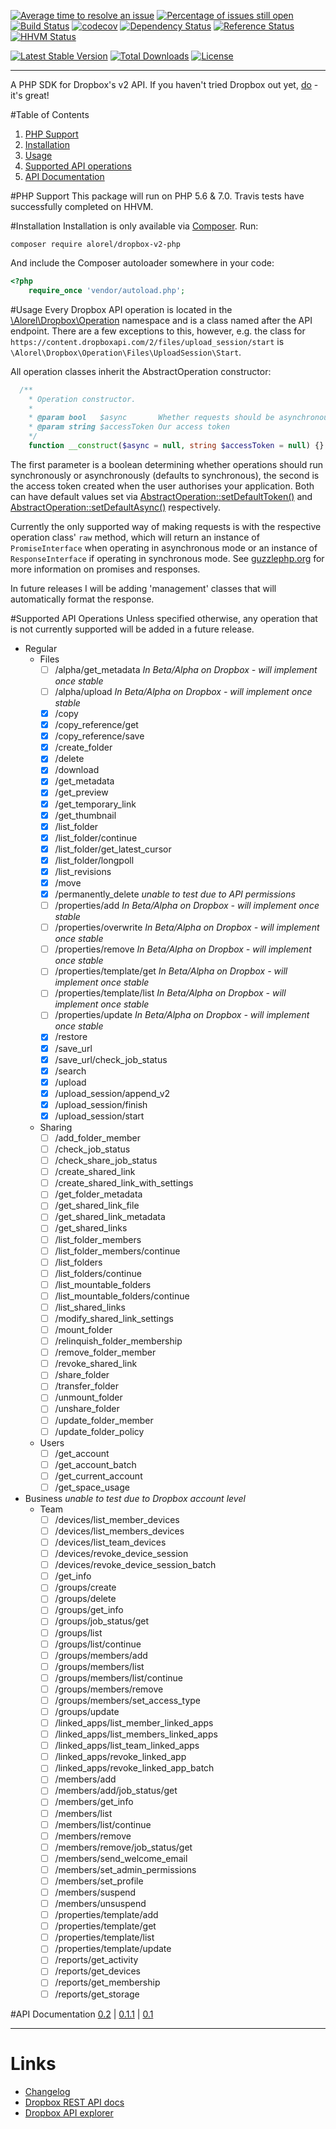 [![Average time to resolve an issue](http://isitmaintained.com/badge/resolution/alorel/dropbox-v2-php.svg)](http://isitmaintained.com/project/alorel/dropbox-v2-php "Average time to resolve an issue")
[![Percentage of issues still open](http://isitmaintained.com/badge/open/alorel/dropbox-v2-php.svg)](http://isitmaintained.com/project/alorel/dropbox-v2-php "Percentage of issues still open")
[![Build Status](https://travis-ci.org/Alorel/dropbox-v2-php.svg?branch=master)](https://travis-ci.org/Alorel/dropbox-v2-php)
[![codecov](https://codecov.io/gh/Alorel/dropbox-v2-php/branch/master/graph/badge.svg)](https://codecov.io/gh/Alorel/dropbox-v2-php)
[![Dependency Status](https://www.versioneye.com/user/projects/5756bd6b7757a0004a1de150/badge.svg)](https://www.versioneye.com/user/projects/5756bd6b7757a0004a1de150)
[![Reference Status](https://www.versioneye.com/php/alorel:dropbox-v2-php/reference_badge.svg)](https://www.versioneye.com/php/alorel:dropbox-v2-php/references)
[![HHVM Status](http://hhvm.h4cc.de/badge/alorel/dropbox-v2-php.svg)](http://hhvm.h4cc.de/package/alorel/dropbox-v2-php)

[![Latest Stable Version](https://poser.pugx.org/alorel/dropbox-v2-php/v/stable)](https://packagist.org/packages/alorel/dropbox-v2-php)
[![Total Downloads](https://poser.pugx.org/alorel/dropbox-v2-php/downloads)](https://packagist.org/packages/alorel/dropbox-v2-php)
[![License](https://poser.pugx.org/alorel/dropbox-v2-php/license)](https://packagist.org/packages/alorel/dropbox-v2-php)

----------

A PHP SDK for Dropbox's v2 API. If you haven't tried Dropbox out yet, [do](https://db.tt/u56WHf8q "referral link") - it's great!

#Table of Contents

 1. [PHP Support](#php-support)
 2. [Installation](#installation)
 3. [Usage](#usage)
 4. [Supported API operations](#supported-api-operations)
 5. [API Documentation](#api-documentation)

#PHP Support
This package will run on PHP 5.6 & 7.0. Travis tests have successfully completed on HHVM.

#Installation
Installation is only available via [Composer](https://getcomposer.org/). Run:

    composer require alorel/dropbox-v2-php
And include the Composer autoloader somewhere in your code:
```php
<?php
    require_once 'vendor/autoload.php';
```

#Usage
Every Dropbox API operation is located in the [\Alorel\Dropbox\Operation](https://cdn.rawgit.com/Alorel/dropbox-v2-php/0.2/docs/master/Alorel/Dropbox/Operation.html) namespace and is a class named after the API endpoint. There are a few exceptions to this, however, e.g. the class for `https://content.dropboxapi.com/2/files/upload_session/start` is `\Alorel\Dropbox\Operation\Files\UploadSession\Start`. 

All operation classes inherit the AbstractOperation constructor:
```php
  /**
    * Operation constructor.
    *
    * @param bool   $async       Whether requests should be asynchronous
    * @param string $accessToken Our access token
    */
    function __construct($async = null, string $accessToken = null) {}
```
The first parameter is a boolean determining whether operations should run synchronously or asynchronously (defaults to synchronous), the second is the access token created when the user authorises your application. Both can have default values set via [AbstractOperation::setDefaultToken()](https://cdn.rawgit.com/Alorel/dropbox-v2-php/0.2/docs/master/Alorel/Dropbox/Operation/AbstractOperation.html#method_setDefaultToken) and [AbstractOperation::setDefaultAsync()](https://cdn.rawgit.com/Alorel/dropbox-v2-php/0.2/docs/master/Alorel/Dropbox/Operation/AbstractOperation.html#method_setDefaultAsync) respectively.

Currently the only supported way of making requests is with the respective operation class' `raw` method, which will return an instance of `PromiseInterface` when operating in asynchronous mode or an instance of `ResponseInterface` if operating in synchronous mode. See [guzzlephp.org](http://guzzlephp.org/) for more information on promises and responses.

In future releases I will be adding 'management' classes that will automatically format the response.

#Supported API Operations
Unless specified otherwise, any operation that is not currently supported will be added in a future release.

 - Regular
    - Files
        - [ ] /alpha/get_metadata *In Beta/Alpha on Dropbox - will implement once stable*
        - [ ] /alpha/upload *In Beta/Alpha on Dropbox - will implement once stable*
        - [x] /copy
        - [x] /copy_reference/get
        - [x] /copy_reference/save
        - [x] /create_folder
        - [x] /delete
        - [x] /download
        - [x] /get_metadata
        - [x] /get_preview
        - [x] /get_temporary_link
        - [x] /get_thumbnail
        - [x] /list_folder
        - [x] /list_folder/continue
        - [x] /list_folder/get_latest_cursor
        - [x] /list_folder/longpoll
        - [x] /list_revisions
        - [x] /move
        - [x] /permanently_delete *unable to test due to API permissions*
        - [ ] /properties/add *In Beta/Alpha on Dropbox - will implement once stable*
        - [ ] /properties/overwrite *In Beta/Alpha on Dropbox - will implement once stable*
        - [ ] /properties/remove *In Beta/Alpha on Dropbox - will implement once stable*
        - [ ] /properties/template/get *In Beta/Alpha on Dropbox - will implement once stable*
        - [ ] /properties/template/list *In Beta/Alpha on Dropbox - will implement once stable*
        - [ ] /properties/update *In Beta/Alpha on Dropbox - will implement once stable*
        - [x] /restore
        - [x] /save_url
        - [x] /save_url/check_job_status
        - [x] /search
        - [x] /upload
        - [x] /upload_session/append_v2
        - [x] /upload_session/finish
        - [x] /upload_session/start
    - Sharing
        - [ ] /add_folder_member
        - [ ] /check_job_status
        - [ ] /check_share_job_status
        - [ ] /create_shared_link
        - [ ] /create_shared_link_with_settings
        - [ ] /get_folder_metadata
        - [ ] /get_shared_link_file
        - [ ] /get_shared_link_metadata
        - [ ] /get_shared_links
        - [ ] /list_folder_members
        - [ ] /list_folder_members/continue
        - [ ] /list_folders
        - [ ] /list_folders/continue
        - [ ] /list_mountable_folders
        - [ ] /list_mountable_folders/continue
        - [ ] /list_shared_links
        - [ ] /modify_shared_link_settings
        - [ ] /mount_folder
        - [ ] /relinquish_folder_membership
        - [ ] /remove_folder_member
        - [ ] /revoke_shared_link
        - [ ] /share_folder
        - [ ] /transfer_folder
        - [ ] /unmount_folder
        - [ ] /unshare_folder
        - [ ] /update_folder_member
        - [ ] /update_folder_policy
    - Users
        - [ ] /get_account
        - [ ] /get_account_batch
        - [ ] /get_current_account
        - [ ] /get_space_usage
 - Business *unable to test due to Dropbox account level*
    - Team
        - [ ] /devices/list_member_devices
        - [ ] /devices/list_members_devices
        - [ ] /devices/list_team_devices
        - [ ] /devices/revoke_device_session
        - [ ] /devices/revoke_device_session_batch
        - [ ] /get_info
        - [ ] /groups/create
        - [ ] /groups/delete
        - [ ] /groups/get_info
        - [ ] /groups/job_status/get
        - [ ] /groups/list
        - [ ] /groups/list/continue
        - [ ] /groups/members/add
        - [ ] /groups/members/list
        - [ ] /groups/members/list/continue
        - [ ] /groups/members/remove
        - [ ] /groups/members/set_access_type
        - [ ] /groups/update
        - [ ] /linked_apps/list_member_linked_apps
        - [ ] /linked_apps/list_members_linked_apps
        - [ ] /linked_apps/list_team_linked_apps
        - [ ] /linked_apps/revoke_linked_app
        - [ ] /linked_apps/revoke_linked_app_batch
        - [ ] /members/add
        - [ ] /members/add/job_status/get
        - [ ] /members/get_info
        - [ ] /members/list
        - [ ] /members/list/continue
        - [ ] /members/remove
        - [ ] /members/remove/job_status/get
        - [ ] /members/send_welcome_email
        - [ ] /members/set_admin_permissions
        - [ ] /members/set_profile
        - [ ] /members/suspend
        - [ ] /members/unsuspend
        - [ ] /properties/template/add
        - [ ] /properties/template/get
        - [ ] /properties/template/list
        - [ ] /properties/template/update
        - [ ] /reports/get_activity
        - [ ] /reports/get_devices
        - [ ] /reports/get_membership
        - [ ] /reports/get_storage

#API Documentation
[0.2](https://cdn.rawgit.com/Alorel/dropbox-v2-php/0.2/docs/master/index.html) |
[0.1.1](https://cdn.rawgit.com/Alorel/dropbox-v2-php/0.1.1/docs/master/index.html) |
[0.1](https://cdn.rawgit.com/Alorel/dropbox-v2-php/0.1/docs/master/index.html)

----------

# Links
 - [Changelog](https://github.com/Alorel/dropbox-v2-php/releases)
 - [Dropbox REST API docs](https://www.dropbox.com/developers/documentation/http/documentation)
 - [Dropbox API explorer](https://dropbox.github.io/dropbox-api-v2-explorer)